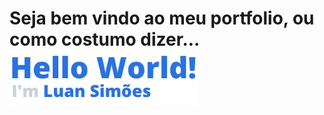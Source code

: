 <h1 styles="border: none;">
  Seja bem vindo ao meu portfolio, ou como costumo dizer...
  <img src="./public/assets/helloWorld.png" alt="Hello World" style="width: 300px;"/>
</h1>
